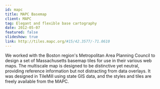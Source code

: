 ```yaml
---
id: mapc
title: MAPC Basemap
client: MAPC
tag: Elegant and flexible base cartography
date: 2012-05-07
featured: false
slideshow: true
link: http://tiles.mapc.org/#15/42.3577/-71.0610
---
```


We worked with the Boston region's Metropolitan Area Planning Council to design a set of Massachusetts basemap tiles for use in their various web maps. The multiscale map is designed to be distinctive yet neutral, providing reference information but not distracting from data overlays. It was designed in TileMill using state GIS data, and the styles and tiles are freely available from the MAPC.

